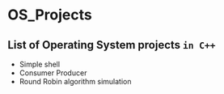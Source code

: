 # OS_Projects

## List of Operating System projects `in C++`


- Simple shell
- Consumer Producer
- Round Robin algorithm simulation
